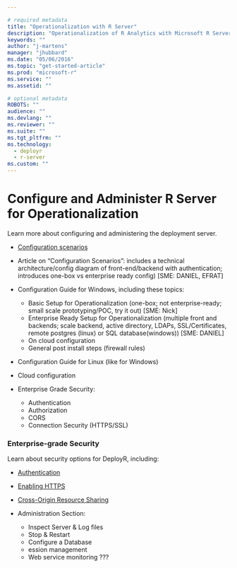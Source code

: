 ```yaml
---

# required metadata
title: "Operationalization with R Server"
description: "Operationalization of R Analytics with Microsoft R Server"
keywords: ""
author: "j-martens"
manager: "jhubbard"
ms.date: "05/06/2016"
ms.topic: "get-started-article"
ms.prod: "microsoft-r"
ms.service: ""
ms.assetid: ""

# optional metadata
ROBOTS: ""
audience: ""
ms.devlang: ""
ms.reviewer: ""
ms.suite: ""
ms.tgt_pltfrm: ""
ms.technology: 
  - deployr
  - r-server
ms.custom: ""
---
```


# Configure and Administer R Server for Operationalization

Learn more about configuring and administering the deployment server.
+ [Configuration scenarios](configurations.md)

 + Article on “Configuration Scenarios”: includes a technical architecture/config diagram of front-end/backend with authentication; introduces one-box vs enterprise ready config)  [SME: DANIEL, EFRAT]
 + Configuration Guide for Windows, including these topics:
     + Basic Setup for Operationalization (one-box; not enterprise-ready; small scale prototyping/POC, try it out)  [SME: Nick]
     + Enterprise Ready Setup for Operationalization (multiple front and backends; scale backend, active directory, LDAPs, SSL/Certificates, remote postgres (linux) or SQL database(windows))  [SME: DANIEL]
     + On cloud configuration
     + General post install steps (firewall rules)
 + Configuration Guide for Linux (like for Windows)
 + Cloud configuration
 + Enterprise Grade Security:
     + Authentication 
     + Authorization
     + CORS
     + Connection Security (HTTPS/SSL)

### Enterprise-grade Security
Learn about security options for DeployR, including:
+ [Authentication](security-authentication.md)
+ [Enabling HTTPS](security-https.md)
+ [Cross-Origin Resource Sharing](security-cors.md)

 + Administration Section:
     + Inspect Server & Log files
     + Stop & Restart
     + Configure a Database
     + ession management
     + Web service monitoring
    ???

